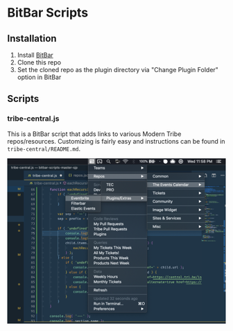 # BitBar Scripts

## Installation

1. Install [BitBar](https://getbitbar.com/)
1. Clone this repo
1. Set the cloned repo as the plugin directory via "Change Plugin Folder" option in BitBar

## Scripts

### tribe-central.js

This is a BitBar script that adds links to various Modern Tribe repos/resources. Customizing is fairly easy and instructions can be found in `tribe-central/README.md`.

![tribe-central](https://github.com/Camwyn/bitbar-scripts/raw/master/tribe-central/screenshot.png)

